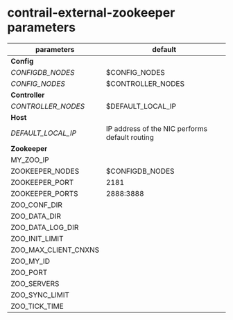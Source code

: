 # contrail-external-zookeeper parameters

| parameters           | default                                        |
| -------------------- | ---------------------------------------------- |
| **Config**           |                                                |
| *CONFIGDB_NODES*     | $CONFIG_NODES                                  |
| *CONFIG_NODES*       | $CONTROLLER_NODES                              |
| **Controller**       |                                                |
| *CONTROLLER_NODES*   | $DEFAULT_LOCAL_IP                              |
| **Host**             |                                                |
| *DEFAULT_LOCAL_IP*   | IP address of the NIC performs default routing |
| **Zookeeper**        |                                                |
| MY_ZOO_IP            |                                                |
| ZOOKEEPER_NODES      | $CONFIGDB_NODES                                |
| ZOOKEEPER_PORT       | 2181                                           |
| ZOOKEEPER_PORTS      | 2888:3888                                      |
| ZOO_CONF_DIR         |                                                |
| ZOO_DATA_DIR         |                                                |
| ZOO_DATA_LOG_DIR     |                                                |
| ZOO_INIT_LIMIT       |                                                |
| ZOO_MAX_CLIENT_CNXNS |                                                |
| ZOO_MY_ID            |                                                |
| ZOO_PORT             |                                                |
| ZOO_SERVERS          |                                                |
| ZOO_SYNC_LIMIT       |                                                |
| ZOO_TICK_TIME        |                                                |